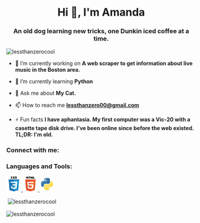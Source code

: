 <h1 align="center">Hi 👋, I'm Amanda</h1>
<h3 align="center">An old dog learning new tricks, one Dunkin iced coffee at a time.</h3>

<p align="left"> <img src="https://komarev.com/ghpvc/?username=lessthanzerocool&label=Profile%20views&color=0e75b6&style=flat" alt="lessthanzerocool" /> </p>

- 🔭 I’m currently working on **A web scraper to get information about live music in the Boston area.**

- 🌱 I’m currently learning **Python**

- 💬 Ask me about **My Cat.**

- 📫 How to reach me **lessthanzero00@gmail.com**

- ⚡ Fun facts **I have aphantasia. My first computer was a Vic-20 with a casette tape disk drive. I've been online since before the web existed. TL;DR: I'm old.**

<h3 align="left">Connect with me:</h3>
<p align="left">
</p>

<h3 align="left">Languages and Tools:</h3>
<p align="left"> <a href="https://www.w3schools.com/css/" target="_blank" rel="noreferrer"> <img src="https://raw.githubusercontent.com/devicons/devicon/master/icons/css3/css3-original-wordmark.svg" alt="css3" width="40" height="40"/> </a> <a href="https://www.w3.org/html/" target="_blank" rel="noreferrer"> <img src="https://raw.githubusercontent.com/devicons/devicon/master/icons/html5/html5-original-wordmark.svg" alt="html5" width="40" height="40"/> </a> <a href="https://www.python.org" target="_blank" rel="noreferrer"> <img src="https://raw.githubusercontent.com/devicons/devicon/master/icons/python/python-original.svg" alt="python" width="40" height="40"/> </a> </p>

<p>&nbsp;<img align="center" src="https://github-readme-stats.vercel.app/api?username=lessthanzerocool&show_icons=true&locale=en" alt="lessthanzerocool" /></p>

<p><img align="center" src="https://github-readme-streak-stats.herokuapp.com/?user=lessthanzerocool&" alt="lessthanzerocool" /></p>


<!---
LessThanZeroCool/LessThanZeroCool is a ✨ special ✨ repository because its `README.md` (this file) appears on your GitHub profile.
You can click the Preview link to take a look at your changes.
--->
